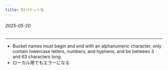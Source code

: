 ```yaml
---
title: R2バケット名
---
```


###### 2025-05-20

---

- Bucket names must begin and end with an alphanumeric character, only contain lowercase letters, numbers, and hyphens, and be between 3 and 63 characters long.
- ローカル用でもエラーになる
